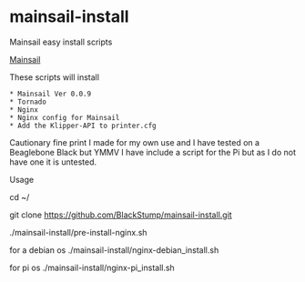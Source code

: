 # mainsail-install
Mainsail easy install scripts

[Mainsail](https://github.com/meteyou/mainsail)

These scripts will install

    * Mainsail Ver 0.0.9
    * Tornado
    * Nginx
    * Nginx config for Mainsail
    * Add the Klipper-API to printer.cfg
    
Cautionary fine print
I made for my own use and I have tested on a Beaglebone Black but YMMV
I have include a script for the Pi but as I do not have one it is untested.

Usage

cd ~/

git clone https://github.com/BlackStump/mainsail-install.git

./mainsail-install/pre-install-nginx.sh

for a debian os
./mainsail-install/nginx-debian_install.sh

for pi os
./mainsail-install/nginx-pi_install.sh



